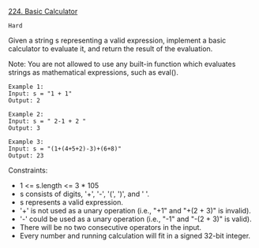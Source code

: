 [224. Basic Calculator](https://leetcode.com/problems/basic-calculator/)

`Hard`

Given a string s representing a valid expression, implement a basic calculator to evaluate it, and return the result of the evaluation.

Note: You are not allowed to use any built-in function which evaluates strings as mathematical expressions, such as eval().

```
Example 1:
Input: s = "1 + 1"
Output: 2

Example 2:
Input: s = " 2-1 + 2 "
Output: 3

Example 3:
Input: s = "(1+(4+5+2)-3)+(6+8)"
Output: 23
```

Constraints:

- 1 <= s.length <= 3 * 105
- s consists of digits, '+', '-', '(', ')', and ' '.
- s represents a valid expression.
- '+' is not used as a unary operation (i.e., "+1" and "+(2 + 3)" is invalid).
- '-' could be used as a unary operation (i.e., "-1" and "-(2 + 3)" is valid).
- There will be no two consecutive operators in the input.
- Every number and running calculation will fit in a signed 32-bit integer.